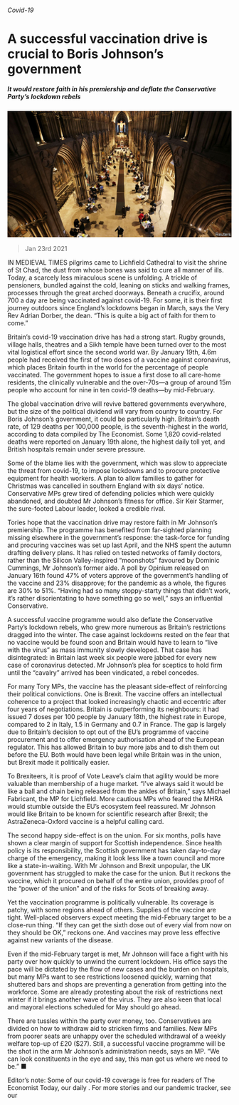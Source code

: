 ###### Covid-19

# A successful vaccination drive is crucial to Boris Johnson’s government 

##### It would restore faith in his premiership and deflate the Conservative Party’s lockdown rebels 

![image](images/20210123_BRP001_1.jpg) 

> Jan 23rd 2021 


IN MEDIEVAL TIMES pilgrims came to Lichfield Cathedral to visit the shrine of St Chad, the dust from whose bones was said to cure all manner of ills. Today, a scarcely less miraculous scene is unfolding. A trickle of pensioners, bundled against the cold, leaning on sticks and walking frames, processes through the great arched doorways. Beneath a crucifix, around 700 a day are being vaccinated against covid-19. For some, it is their first journey outdoors since England’s lockdowns began in March, says the Very Rev Adrian Dorber, the dean. “This is quite a big act of faith for them to come.”


Britain’s covid-19 vaccination drive has had a strong start. Rugby grounds, village halls, theatres and a Sikh temple have been turned over to the most vital logistical effort since the second world war. By January 19th, 4.6m people had received the first of two doses of a vaccine against coronavirus, which places Britain fourth in the world for the percentage of people vaccinated. The government hopes to issue a first dose to all care-home residents, the clinically vulnerable and the over-70s—a group of around 15m people who account for nine in ten covid-19 deaths—by mid-February.



The global vaccination drive will revive battered governments everywhere, but the size of the political dividend will vary from country to country. For Boris Johnson’s government, it could be particularly high. Britain’s death rate, of 129 deaths per 100,000 people, is the seventh-highest in the world, according to data compiled by The Economist. Some 1,820 covid-related deaths were reported on January 19th alone, the highest daily toll yet, and British hospitals remain under severe pressure.


Some of the blame lies with the government, which was slow to appreciate the threat from covid-19, to impose lockdowns and to procure protective equipment for health workers. A plan to allow families to gather for Christmas was cancelled in southern England with six days’ notice. Conservative MPs grew tired of defending policies which were quickly abandoned, and doubted Mr Johnson’s fitness for office. Sir Keir Starmer, the sure-footed Labour leader, looked a credible rival.


Tories hope that the vaccination drive may restore faith in Mr Johnson’s premiership. The programme has benefited from far-sighted planning missing elsewhere in the government’s response: the task-force for funding and procuring vaccines was set up last April, and the NHS spent the autumn drafting delivery plans. It has relied on tested networks of family doctors, rather than the Silicon Valley-inspired “moonshots” favoured by Dominic Cummings, Mr Johnson’s former aide. A poll by Opinium released on January 16th found 47% of voters approve of the government’s handling of the vaccine and 23% disapprove; for the pandemic as a whole, the figures are 30% to 51%. “Having had so many stoppy-starty things that didn’t work, it’s rather disorientating to have something go so well,” says an influential Conservative.


A successful vaccine programme would also deflate the Conservative Party’s lockdown rebels, who grew more numerous as Britain’s restrictions dragged into the winter. The case against lockdowns rested on the fear that no vaccine would be found soon and Britain would have to learn to “live with the virus” as mass immunity slowly developed. That case has disintegrated: in Britain last week six people were jabbed for every new case of coronavirus detected. Mr Johnson’s plea for sceptics to hold firm until the “cavalry” arrived has been vindicated, a rebel concedes.


For many Tory MPs, the vaccine has the pleasant side-effect of reinforcing their political convictions. One is Brexit. The vaccine offers an intellectual coherence to a project that looked increasingly chaotic and eccentric after four years of negotiations. Britain is outperforming its neighbours: it had issued 7 doses per 100 people by January 18th, the highest rate in Europe, compared to 2 in Italy, 1.5 in Germany and 0.7 in France. The gap is largely due to Britain’s decision to opt out of the EU’s programme of vaccine procurement and to offer emergency authorisation ahead of the European regulator. This has allowed Britain to buy more jabs and to dish them out before the EU. Both would have been legal while Britain was in the union, but Brexit made it politically easier.


To Brexiteers, it is proof of Vote Leave’s claim that agility would be more valuable than membership of a huge market. “I’ve always said it would be like a ball and chain being released from the ankles of Britain,” says Michael Fabricant, the MP for Lichfield. More cautious MPs who feared the MHRA would stumble outside the EU’s ecosystem feel reassured. Mr Johnson would like Britain to be known for scientific research after Brexit; the AstraZeneca-Oxford vaccine is a helpful calling card.


The second happy side-effect is on the union. For six months, polls have shown a clear margin of support for Scottish independence. Since health policy is its responsibility, the Scottish government has taken day-to-day charge of the emergency, making it look less like a town council and more like a state-in-waiting. With Mr Johnson and Brexit unpopular, the UK government has struggled to make the case for the union. But it reckons the vaccine, which it procured on behalf of the entire union, provides proof of the “power of the union” and of the risks for Scots of breaking away.


Yet the vaccination programme is politically vulnerable. Its coverage is patchy, with some regions ahead of others. Supplies of the vaccine are tight. Well-placed observers expect meeting the mid-February target to be a close-run thing. “If they can get the sixth dose out of every vial from now on they should be OK,” reckons one. And vaccines may prove less effective against new variants of the disease.


Even if the mid-February target is met, Mr Johnson will face a fight with his party over how quickly to unwind the current lockdown. His office says the pace will be dictated by the flow of new cases and the burden on hospitals, but many MPs want to see restrictions loosened quickly, warning that shuttered bars and shops are preventing a generation from getting into the workforce. Some are already protesting about the risk of restrictions next winter if it brings another wave of the virus. They are also keen that local and mayoral elections scheduled for May should go ahead.


There are tussles within the party over money, too. Conservatives are divided on how to withdraw aid to stricken firms and families. New MPs from poorer seats are unhappy over the scheduled withdrawal of a weekly welfare top-up of £20 ($27). Still, a successful vaccine programme will be the shot in the arm Mr Johnson’s administration needs, says an MP. “We can look constituents in the eye and say, this man got us where we need to be.” ■


Editor’s note: Some of our covid-19 coverage is free for readers of The Economist Today, our daily . For more stories and our pandemic tracker, see our 

